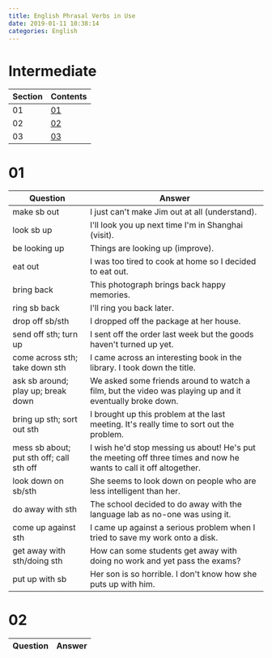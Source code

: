 ```yaml
---
title: English Phrasal Verbs in Use
date: 2019-01-11 10:38:14
categories: English
---
```


# Intermediate

Section | Contents
--- | ---
01 | [01](#01)
02 | [02](#02)
03 | [03](#03)

<!-- more -->

# 01
Question | Answer
--- | ---
make sb out | I just can't make Jim out at all (understand).
look sb up | I'll look you up next time I'm in Shanghai (visit).
be looking up | Things are looking up (improve).
eat out | I was too tired to cook at home so I decided to eat out.
bring back | This photograph brings back happy memories.
ring sb back | I'll ring you back later.
drop off sb/sth | I dropped off the package at her house.
send off sth; turn up | I sent off the order last week but the goods haven't turned up yet.
come across sth; take down sth | I came across an interesting book in the library. I took down the title.
ask sb around; play up; break down | We asked some friends around to watch a film, but the video was playing up and it eventually broke down.
bring up sth; sort out sth | I brought up this problem at the last meeting. It's really time to sort out the problem.
mess sb about; put sth off; call sth off | I wish he'd stop messing us about! He's put the meeting off three times and now he wants to call it off altogether.
look down on sb/sth | She seems to look down on people who are less intelligent than her.
do away with sth | The school decided to do away with the language lab as no-one was using it.
come up against sth | I came up against a serious problem when I tried to save my work onto a disk.
get away with sth/doing sth | How can some students get away with doing no work and yet pass the exams?
put up with sb | Her son is so horrible. I don't know how she puts up with him.

# 02
Question | Answer
--- | ---